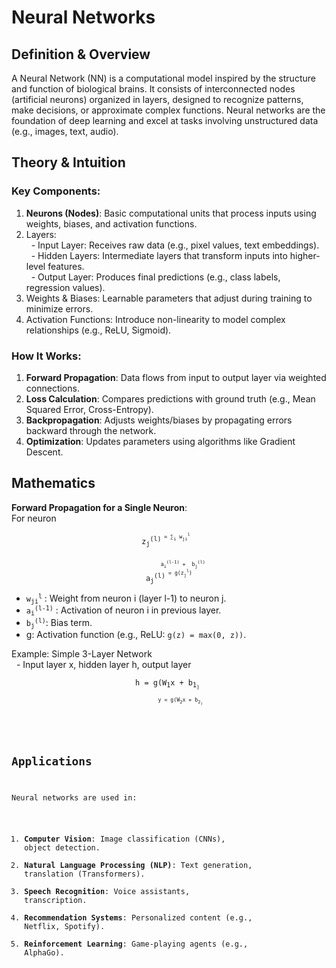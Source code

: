 #   Neural Networks
##  Definition & Overview
A Neural Network (NN) is a computational model inspired by the structure and function of biological brains. It consists of interconnected nodes (artificial neurons) organized in layers, designed to recognize patterns, make decisions, or approximate complex functions. Neural networks are the foundation of deep learning and excel at tasks involving unstructured data (e.g., images, text, audio).

##  Theory & Intuition
###  Key Components:
1.  **Neurons (Nodes)**: Basic computational units that process inputs using weights, biases, and activation functions.
2.  Layers: <br>
&nbsp; -   Input Layer: Receives raw data (e.g., pixel values, text embeddings). <br>
&nbsp; -   Hidden Layers: Intermediate layers that transform inputs into higher-level features. <br>
&nbsp; -   Output Layer: Produces final predictions (e.g., class labels, regression values). <br>
3.  Weights & Biases: Learnable parameters that adjust during training to minimize errors.
4.  Activation Functions: Introduce non-linearity to model complex relationships (e.g., ReLU, Sigmoid).

### How It Works:
1.  **Forward Propagation**: Data flows from input to output layer via weighted connections.
2.  **Loss Calculation**: Compares predictions with ground truth (e.g., Mean Squared Error, Cross-Entropy).
3.  **Backpropagation**: Adjusts weights/biases by propagating errors backward through the network.
4.  **Optimization**: Updates parameters using algorithms like Gradient Descent.

##  Mathematics
**Forward Propagation for a Single Neuron**: <br>
For neuron 
<div>
    <div align='center'>
        <code>z<sub>j</sub><sup>(l)<sup> = &sum;<sub>i</sub> w<sub>ji</sub><sup>l</sup>  <br><br>
         a<sub>i</sub><sup>(l-1)</sup> +  b<sub>j</sub><sup>(l)</sup></code>
    </div>
    <div align='center'>
        <code>a<sub>j</sub><sup>(l)<sup> = g(z<sub>j</sub><sup>l</sup>)</code>
    </div>
</div>

-   <code>w<sub>ji</sub><sup>l</sup></code> : Weight from neuron i (layer l-1) to neuron j. <br>
-   <code>a<sub>i</sub><sup>(l-1)</sup></code> : Activation of neuron i in previous layer. <br>
-   <code>b<sub>j</sub><sup>(l)</sup></code>: Bias term. <br>
-   g: Activation function (e.g., ReLU: `g(z) = max(0, z))`.

Example: Simple 3-Layer Network <br>
&nbsp;  -   Input layer x, hidden layer h, output layer <br>
<div>
    <div align='center'>
        <code>h = g(W<sub>1</sub>x + b<sub>1<sub>) <br>
        y = g(W<sub>2</sub>x + b<sub>2<sub>) <br>
    </div>
</div>


##  Applications
Neural networks are used in:
1.  **Computer Vision**: Image classification (CNNs), object detection. <br>
2.  **Natural Language Processing (NLP)**: Text generation, translation (Transformers). <br>
3.  **Speech Recognition**: Voice assistants, transcription. <br>
4.  **Recommendation Systems**: Personalized content (e.g., Netflix, Spotify). <br>
5.  **Reinforcement Learning**: Game-playing agents (e.g., AlphaGo).


